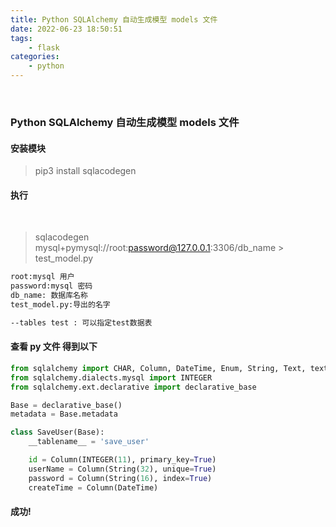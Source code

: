 ```yaml
---
title: Python SQLAlchemy 自动生成模型 models 文件
date: 2022-06-23 18:50:51
tags:
    - flask
categories:
    - python
---
```

​
### Python SQLAlchemy 自动生成模型 models 文件

#### 安装模块
> pip3 install sqlacodegen

#### 执行
 
> sqlacodegen mysql+pymysql://root:password@127.0.0.1:3306/db_name > test_model.py
```bash
root:mysql 用户
password:mysql 密码
db_name: 数据库名称
test_model.py:导出的名字

--tables test : 可以指定test数据表
```
#### 查看 py 文件 得到以下
```python
from sqlalchemy import CHAR, Column, DateTime, Enum, String, Text, text
from sqlalchemy.dialects.mysql import INTEGER
from sqlalchemy.ext.declarative import declarative_base

Base = declarative_base()
metadata = Base.metadata

class SaveUser(Base):
    __tablename__ = 'save_user'

    id = Column(INTEGER(11), primary_key=True)
    userName = Column(String(32), unique=True)
    password = Column(String(16), index=True)
    createTime = Column(DateTime)
```
#### 成功!
​